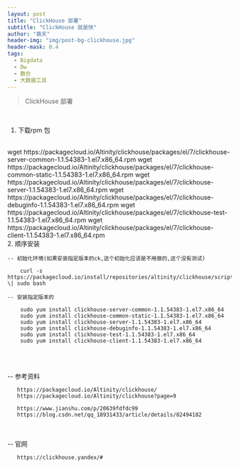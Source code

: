 ```yaml
---
layout: post
title: "ClickHouse 部署"
subtitle: "ClickHouse 就是快"
author: "裔天"
header-img: "img/post-bg-clickhouse.jpg"
header-mask: 0.4
tags:
  - Bigdata
  - Dw
  - 数仓
  - 大数据工具
---
```


> ClickHouse 部署

<br>


1.  下载rpm 包
<br>
        wget https://packagecloud.io/Altinity/clickhouse/packages/el/7/clickhouse-server-common-1.1.54383-1.el7.x86_64.rpm
        wget https://packagecloud.io/Altinity/clickhouse/packages/el/7/clickhouse-common-static-1.1.54383-1.el7.x86_64.rpm
        wget https://packagecloud.io/Altinity/clickhouse/packages/el/7/clickhouse-server-1.1.54383-1.el7.x86_64.rpm
        wget https://packagecloud.io/Altinity/clickhouse/packages/el/7/clickhouse-debuginfo-1.1.54383-1.el7.x86_64.rpm
        wget https://packagecloud.io/Altinity/clickhouse/packages/el/7/clickhouse-test-1.1.54383-1.el7.x86_64.rpm
        wget https://packagecloud.io/Altinity/clickhouse/packages/el/7/clickhouse-client-1.1.54383-1.el7.x86_64.rpm
<br>
2.  顺序安装

    -- 初始化环境(如果安装指定版本的ck,这个初始化应该是不用做的,这个没有测试)
       
        curl -s https://packagecloud.io/install/repositories/altinity/clickhouse/script.rpm.sh \| sudo bash

    -- 安装指定版本的

        sudo yum install clickhouse-server-common-1.1.54383-1.el7.x86_64
        sudo yum install clickhouse-common-static-1.1.54383-1.el7.x86_64
        sudo yum install clickhouse-server-1.1.54383-1.el7.x86_64
        sudo yum install clickhouse-debuginfo-1.1.54383-1.el7.x86_64
        sudo yum install clickhouse-test-1.1.54383-1.el7.x86_64
        sudo yum install clickhouse-client-1.1.54383-1.el7.x86_64


<br><br>

-- 参考资料 

       https://packagecloud.io/Altinity/clickhouse/ 
       https://packagecloud.io/Altinity/clickhouse?page=9

       https://www.jianshu.com/p/20639fdfdc99
       https://blog.csdn.net/qq_18931433/article/details/82494182

<br><br>
-- 官网

       https://clickhouse.yandex/#
